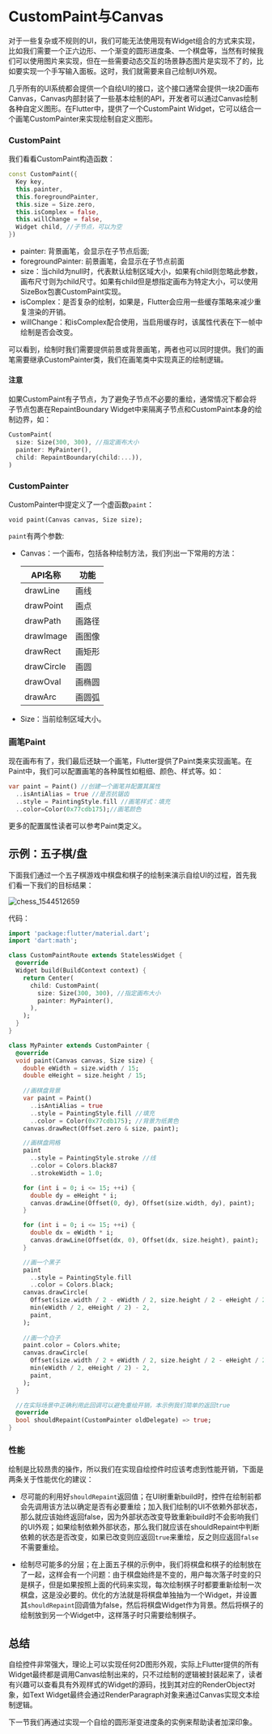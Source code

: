 # CustomPaint与Canvas

对于一些复杂或不规则的UI，我们可能无法使用现有Widget组合的方式来实现，比如我们需要一个正六边形、一个渐变的圆形进度条、一个棋盘等，当然有时候我们可以使用图片来实现，但在一些需要动态交互的场景静态图片是实现不了的，比如要实现一个手写输入面板。这时，我们就需要来自己绘制UI外观。

几乎所有的UI系统都会提供一个自绘UI的接口，这个接口通常会提供一块2D画布Canvas，Canvas内部封装了一些基本绘制的API，开发者可以通过Canvas绘制各种自定义图形。在Flutter中，提供了一个CustomPaint Widget，它可以结合一个画笔CustomPainter来实现绘制自定义图形。

### CustomPaint

我们看看CustomPaint构造函数：

```dart
const CustomPaint({
  Key key,
  this.painter, 
  this.foregroundPainter,
  this.size = Size.zero, 
  this.isComplex = false, 
  this.willChange = false, 
  Widget child, //子节点，可以为空
})
```

- painter: 背景画笔，会显示在子节点后面;
- foregroundPainter: 前景画笔，会显示在子节点前面
- size：当child为null时，代表默认绘制区域大小，如果有child则忽略此参数，画布尺寸则为child尺寸。如果有child但是想指定画布为特定大小，可以使用SizeBox包裹CustomPaint实现。
- isComplex：是否复杂的绘制，如果是，Flutter会应用一些缓存策略来减少重复渲染的开销。
- willChange：和isComplex配合使用，当启用缓存时，该属性代表在下一帧中绘制是否会改变。

可以看到，绘制时我们需要提供前景或背景画笔，两者也可以同时提供。我们的画笔需要继承CustomPainter类，我们在画笔类中实现真正的绘制逻辑。

#### 注意

如果CustomPaint有子节点，为了避免子节点不必要的重绘，通常情况下都会将子节点包裹在RepaintBoundary Widget中来隔离子节点和CustomPaint本身的绘制边界，如：

```dart
CustomPaint(
  size: Size(300, 300), //指定画布大小
  painter: MyPainter(),
  child: RepaintBoundary(child:...)), 
)
```

### CustomPainter

CustomPainter中提定义了一个虚函数`paint`：

```
void paint(Canvas canvas, Size size);
```

`paint`有两个参数:

- Canvas：一个画布，包括各种绘制方法，我们列出一下常用的方法：

  |API名称     | 功能   |
  | ---------- | ------ |
  | drawLine   | 画线   |
  | drawPoint  | 画点   |
  | drawPath   | 画路径 |
  | drawImage  | 画图像 |
  | drawRect   | 画矩形 |
  | drawCircle | 画圆   |
  | drawOval   | 画椭圆 |
  | drawArc    | 画圆弧 |

- Size：当前绘制区域大小。

### 画笔Paint

现在画布有了，我们最后还缺一个画笔，Flutter提供了Paint类来实现画笔。在Paint中，我们可以配置画笔的各种属性如粗细、颜色、样式等。如：

```dart
var paint = Paint() //创建一个画笔并配置其属性
  ..isAntiAlias = true //是否抗锯齿
  ..style = PaintingStyle.fill //画笔样式：填充
  ..color=Color(0x77cdb175);//画笔颜色
```

更多的配置属性读者可以参考Paint类定义。

## 示例：五子棋/盘

下面我们通过一个五子棋游戏中棋盘和棋子的绘制来演示自绘UI的过程，首先我们看一下我们的目标结果：

![chess_1544512659](../imgs/chess_1544512659.png)

代码：

```dart
import 'package:flutter/material.dart';
import 'dart:math';

class CustomPaintRoute extends StatelessWidget {
  @override
  Widget build(BuildContext context) {
    return Center(
      child: CustomPaint(
        size: Size(300, 300), //指定画布大小
        painter: MyPainter(),
      ),
    );
  }
}

class MyPainter extends CustomPainter {
  @override
  void paint(Canvas canvas, Size size) {
    double eWidth = size.width / 15;
    double eHeight = size.height / 15;
      
    //画棋盘背景
    var paint = Paint()
      ..isAntiAlias = true
      ..style = PaintingStyle.fill //填充
      ..color = Color(0x77cdb175); //背景为纸黄色
    canvas.drawRect(Offset.zero & size, paint);

    //画棋盘网格
    paint
      ..style = PaintingStyle.stroke //线
      ..color = Colors.black87
      ..strokeWidth = 1.0;

    for (int i = 0; i <= 15; ++i) {
      double dy = eHeight * i;
      canvas.drawLine(Offset(0, dy), Offset(size.width, dy), paint);
    }

    for (int i = 0; i <= 15; ++i) {
      double dx = eWidth * i;
      canvas.drawLine(Offset(dx, 0), Offset(dx, size.height), paint);
    }

    //画一个黑子
    paint
      ..style = PaintingStyle.fill
      ..color = Colors.black;
    canvas.drawCircle(
      Offset(size.width / 2 - eWidth / 2, size.height / 2 - eHeight / 2),
      min(eWidth / 2, eHeight / 2) - 2,
      paint,
    );
      
    //画一个白子
    paint.color = Colors.white;
    canvas.drawCircle(
      Offset(size.width / 2 + eWidth / 2, size.height / 2 - eHeight / 2),
      min(eWidth / 2, eHeight / 2) - 2,
      paint,
    );
  }

  //在实际场景中正确利用此回调可以避免重绘开销，本示例我们简单的返回true
  @override
  bool shouldRepaint(CustomPainter oldDelegate) => true;
}
```

### 性能

绘制是比较昂贵的操作，所以我们在实现自绘控件时应该考虑到性能开销，下面是两条关于性能优化的建议：

- 尽可能的利用好`shouldRepaint`返回值；在UI树重新build时，控件在绘制前都会先调用该方法以确定是否有必要重绘；加入我们绘制的UI不依赖外部状态，那么就应该始终返回false，因为外部状态改变导致重新build时不会影响我们的UI外观；如果绘制依赖外部状态，那么我们就应该在shouldRepaint中判断依赖的状态是否改变，如果已改变则应返回`true`来重绘，反之则应返回`false`不需要重绘。

- 绘制尽可能多的分层；在上面五子棋的示例中，我们将棋盘和棋子的绘制放在了一起，这样会有一个问题：由于棋盘始终是不变的，用户每次落子时变的只是棋子，但是如果按照上面的代码来实现，每次绘制棋子时都要重新绘制一次棋盘，这是没必要的。优化的方法就是将棋盘单独抽为一个Widget，并设置其`shouldRepaint`回调值为false，然后将棋盘Widget作为背景。然后将棋子的绘制放到另一个Widget中，这样落子时只需要绘制棋子。

## 总结

自绘控件非常强大，理论上可以实现任何2D图形外观，实际上Flutter提供的所有Widget最终都是调用Canvas绘制出来的，只不过绘制的逻辑被封装起来了，读者有兴趣可以查看具有外观样式的Widget的源码，找到其对应的RenderObject对象，如Text Widget最终会通过RenderParagraph对象来通过Canvas实现文本绘制逻辑。

下一节我们再通过实现一个自绘的圆形渐变进度条的实例来帮助读者加深印象。
